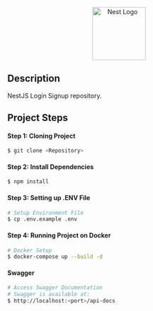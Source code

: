 <p align="center">
  <a href="http://nestjs.com/" target="blank"><img src="https://nestjs.com/img/logo-small.svg" width="120" alt="Nest Logo" /></a>
</p>

[circleci-image]: https://img.shields.io/circleci/build/github/nestjs/nest/master?token=abc123def456
[circleci-url]: https://circleci.com/gh/nestjs/nest


## Description

NestJS Login Signup repository.

## Project Steps
#### Step 1: Cloning Project

```bash
$ git clone <Repository>
```
#### Step 2: Install Dependencies

```bash
$ npm install
```

#### Step 3: Setting up .ENV File

```bash
# Setup Environment File
$ cp .env.example .env
```

#### Step 4: Running Project on Docker

```bash
# Docker Setup
$ docker-compose up --build -d
```

#### Swagger
```bash
# Access Swagger Documentation
# Swagger is available at: 
$ http://localhost:<port>/api-docs

```